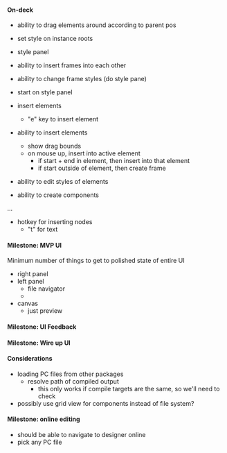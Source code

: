 #### On-deck

- ability to drag elements around according to parent pos
- set style on instance roots

- style panel
- ability to insert frames into each other
- ability to change frame styles (do style pane)

- start on style panel

- insert elements

  - "e" key to insert element

- ability to insert elements

  - show drag bounds
  - on mouse up, insert into active element
    - if start + end in element, then insert into that element
    - if start outside of element, then create frame

- ability to edit styles of elements
- ability to create components

...

- hotkey for inserting nodes
  - "t" for text

#### Milestone: MVP UI

Minimum number of things to get to polished state of entire UI

- right panel
- left panel
  - file navigator
  -
- canvas
  - just preview

#### Milestone: UI Feedback

#### Milestone: Wire up UI

#### Considerations

- loading PC files from other packages
  - resolve path of compiled output
    - this only works if compile targets are the same, so we'll need to check
- possibly use grid view for components instead of file system?

#### Milestone: online editing

- should be able to navigate to designer online
- pick any PC file
